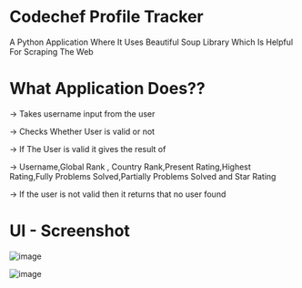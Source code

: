 # Codechef Profile Tracker

A Python Application Where It Uses Beautiful Soup Library Which Is Helpful For Scraping The Web

# What Application Does??

-> Takes username input from the user

-> Checks Whether User is valid or not

-> If The User is valid it gives the result of

-> Username,Global Rank , Country Rank,Present Rating,Highest Rating,Fully Problems Solved,Partially Problems Solved and Star Rating

-> If the user is not valid then it returns that no user found

# UI - Screenshot

![image](https://user-images.githubusercontent.com/96690036/174644545-c024c112-cf6f-4d34-98d9-afa143523b0d.png)



![image](https://user-images.githubusercontent.com/96690036/174644645-97fdbd07-a2ef-44ca-9658-ea25b07b7e4b.png)
